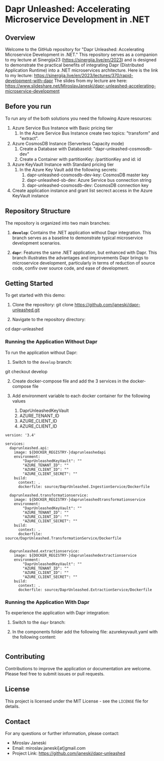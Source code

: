 # Dapr Unleashed: Accelerating Microservice Development in .NET

## Overview

Welcome to the GitHub repository for "Dapr Unleashed: Accelerating Microservice Development in .NET." This repository serves as a companion to my lecture at Sinergija23 (https://sinergija.live/en/2023) and is designed to demonstrate the practical benefits of integrating Dapr (Distributed Application Runtime) into a .NET microservices architecture. Here is the link to my lecture: https://sinergija.live/en/2023/lectures/370/rapid-development-with-dapr
The slides from my lecture are here: https://www.slideshare.net/MiroslavJaneski/dapr-unleashed-accelerating-microservice-development

## Before you run
To run any of the both solutions you need the following Azure resources:

1. Azure Service Bus Instance with Basic pricing tier
	1. In the Azure Service Bus Instance create two topics: "transform" and "extract".
2. Azure CosmosDB Instance (Serverless Capacity mode)
	1. Create a Database with DatabaseId: "dapr-unleashed-cosmosdb-dev"
	2. Create a Container with partitionKey: /partitionKey and id: id
3. Azure KeyVault Instance with Standard pricing tier
	1. In the Azure Key Vault add the following secrets:
		1. dapr-unleashed-cosmosdb-dev-key: CosmosDB master key
		2. dapr-unleashed-sb-dev: Azure Service bus connection string
		3. dapr-unleashed-cosmosdb-dev: CosmosDB connection key
4. Create application instance and grant list secrect access in the Azure KeyVault instance

## Repository Structure

The repository is organized into two main branches:

1. **`develop`**: Contains the .NET application without Dapr integration. This branch serves as a baseline to demonstrate typical microservice development scenarios.
   
2. **`dapr`**: Features the same .NET application, but enhanced with Dapr. This branch illustrates the advantages and improvements Dapr brings to microservice development, particularly in terms of reduction of source code, confiv over source code, and ease of development.

## Getting Started

To get started with this demo:

1. Clone the repository:
git clone https://github.com/janeski/dapr-unleashed.git


2. Navigate to the repository directory:

cd dapr-unleashed


### Running the Application Without Dapr

To run the application without Dapr:

1. Switch to the `develop` branch:

git checkout develop

2. Create docker-compose file and add the 3 services in the docker-compose file

3. Add environment variable to each docker container for the following values
	1. DaprUnleashedKeyVault
	2. AZURE_TENANT_ID
	3. AZURE_CLIENT_ID
	4. AZURE_CLIENT_ID

```
version: '3.4'

services:
  daprunleashed.api:
    image: ${DOCKER_REGISTRY-}daprunleashedapi
    environment:
        "DaprUnleashedKeyVault": ""
        "AZURE_TENANT_ID": ""
        "AZURE_CLIENT_ID": ""
        "AZURE_CLIENT_SECRET": ""
    build:
      context: .
      dockerfile: source/DaprUnleashed.IngestionService/Dockerfile

  daprunleashed.transformationservice:
    image: ${DOCKER_REGISTRY-}daprunleashedtransformationservice
    environment:
        "DaprUnleashedKeyVault": ""
        "AZURE_TENANT_ID": ""
        "AZURE_CLIENT_ID": ""
        "AZURE_CLIENT_SECRET": ""
    build:
      context: .
      dockerfile: source/DaprUnleashed.TransformationService/Dockerfile


  daprunleashed.extractionservice:
    image: ${DOCKER_REGISTRY-}daprunleashedextractionservice
    environment:
        "DaprUnleashedKeyVault": ""
        "AZURE_TENANT_ID": ""
        "AZURE_CLIENT_ID": ""
        "AZURE_CLIENT_SECRET": ""
    build:
      context: .
      dockerfile: source/DaprUnleashed.ExtractionService/Dockerfile

```

### Running the Application With Dapr

To experience the application with Dapr integration:

1. Switch to the `dapr` branch:

2. In the components folder add the following file: azurekeyvault.yaml with the following content:
```
```

## Contributing

Contributions to improve the application or documentation are welcome. Please feel free to submit issues or pull requests.

## License

This project is licensed under the MIT License - see the `LICENSE` file for details.

## Contact

For any questions or further information, please contact:

- Miroslav Janeski
- Email: miroslav.janeski[at]gmail.com
- Project Link: https://github.com/janeski/dapr-unleashed
